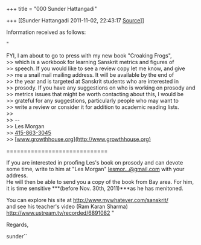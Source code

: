 +++
title = "000 Sunder Hattangadi"

+++
[[Sunder Hattangadi	2011-11-02, 22:43:17 [Source](https://groups.google.com/g/samskrita/c/sp711jSNLSA)]]



Information received as follows:





"

FYI, I am about to go to press with my new book "Croaking Frogs",  
\>\> which is a workbook for learning Sanskrit metrics and figures of  
\>\> speech. If you would like to see a review copy let me know, and give  
\>\> me a snail mail mailing address. It will be available by the end of  
\>\> the year and is targeted at Sanskrit students who are interested in  
\>\> prosody. If you have any suggestions on who is working on prosody and  
\>\> metrics issues that might be worth contacting about this, I would be  
\>\> grateful for any suggestions, particularly people who may want to  
\>\> write a review or consider it for addition to academic reading lists.  
\>\>  
\>\> --  
\>\> Les Morgan  
\>\> [415-863-3045](tel:(415)%20863-3045)  
\>\> [www.growthhouse.org](http://www.growthhouse.org)

=============================

If you are interested in proofing Les's book on prosody and can devote some time, write to him at "Les Morgan" [lesmor...@gmail.com]() with your address.  
He will then be able to send you a copy of the book from Bay area. For him, it is time sensitive ***(before Nov. 30th, 2011)***as he has menitoned.

You can explore his site at <http://www.mywhatever.com/sanskrit/>  
and see his teacher's video (Ram Karan Sharma)  
<http://www.ustream.tv/recorded/6891082> "









Regards,



sunder``

